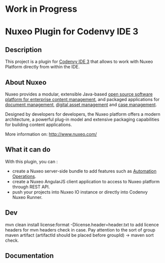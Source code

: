 Work in Progress
====================================


Nuxeo Plugin for Codenvy IDE 3
====================================

Description
-----------

This project is a plugin for [Codenvy IDE 3](http://docs.codenvy.com/sdk/introduction/) that allows to work with Nuxeo Platform directly from within the IDE.

About Nuxeo
-----------

Nuxeo provides a modular, extensible Java-based
[open source software platform for enterprise content management](http://www.nuxeo.com/en/products/ep),
and packaged applications for [document management](http://www.nuxeo.com/en/products/document-management),
[digital asset management](http://www.nuxeo.com/en/products/dam) and
[case management](http://www.nuxeo.com/en/products/case-management).

Designed by developers for developers, the Nuxeo platform offers a modern
architecture, a powerful plug-in model and extensive packaging
capabilities for building content applications.

More information on: <http://www.nuxeo.com/>

What it can do
--------------

With this plugin, you can :

- create a Nuxeo server-side bundle to add features such as [Automation Operations](http://doc.nuxeo.com/x/mQAz).
- create a Nuxeo AngularJS client application to access to Nuxeo platform through REST API.
- push your projects into Nuxeo IO instance or directly into Codenvy Nuxeo Runner.

Dev
------------

mvn clean install license:format -Dlicense.header=header.txt to add licence headers for mvn headers check in case.
Pay attention to the sort of group maven artifact (artifactId should be placed before groupId) -> maven sort check.

Documentation
-------------

